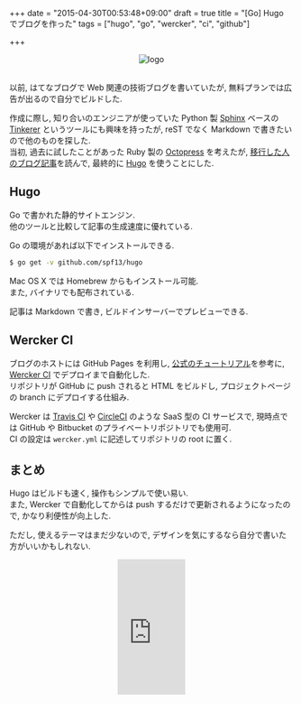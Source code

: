 +++
date = "2015-04-30T00:53:48+09:00"
draft = true
title = "[Go] Hugo でブログを作った"
tags = ["hugo", "go", "wercker", "ci", "github"]

+++

<div style="text-align: center;">
  <img src="/images/hugo.png" alt="logo">
</div>
<br>

以前, はてなブログで Web 関連の技術ブログを書いていたが, 無料プランでは広告が出るので自分でビルドした.

作成に際し, 知り合いのエンジニアが使っていた Python 製 [Sphinx](http://sphinx-doc.org/) ベースの [Tinkerer](http://tinkerer.me/) というツールにも興味を持ったが, reST でなく Markdown で書きたいので他のものを探した.  
当初, 過去に試したことがあった Ruby 製の [Octopress](http://octopress.org/) を考えたが, [移行した人のブログ記事](http://deeeet.com/writing/2014/12/25/hugo/)を読んで, 最終的に [Hugo](http://gohugo.io/) を使うことにした.

Hugo
----

Go で書かれた静的サイトエンジン.  
他のツールと比較して記事の生成速度に優れている.

Go の環境があれば以下でインストールできる.

```sh
$ go get -v github.com/spf13/hugo
```

Mac OS X では Homebrew からもインストール可能.  
また, バイナリでも配布されている.

記事は Markdown で書き, ビルドインサーバーでプレビューできる.

Wercker CI
----------

ブログのホストには GitHub Pages を利用し, [公式のチュートリアル](http://gohugo.io/tutorials/automated-deployments/)を参考に, [Wercker CI](http://wercker.com/) でデプロイまで自動化した.  
リポジトリが GitHub に push されると HTML をビルドし, プロジェクトページの branch にデプロイする仕組み.

Wercker は [Travis CI](https://travis-ci.org/) や [CircleCI](https://circleci.com/) のような SaaS 型の CI サービスで, 現時点では GitHub や Bitbucket のプライベートリポジトリでも使用可.  
CI の設定は `wercker.yml` に記述してリポジトリの root に置く.

まとめ
------

Hugo はビルドも速く, 操作もシンプルで使い易い.  
また, Wercker で自動化してからは push するだけで更新されるようになったので, かなり利便性が向上した.

ただし, 使えるテーマはまだ少ないので, デザインを気にするなら自分で書いた方がいいかもしれない.

<div style="text-align: center;">
  <iframe src="http://rcm-fe.amazon-adsystem.com/e/cm?lt1=_blank&bc1=000000&IS2=1&bg1=FFFFFF&fc1=000000&lc1=0000FF&t=dceoy-22&o=9&p=8&l=as4&m=amazon&f=ifr&ref=ss_til&asins=477416366X" style="width:120px;height:240px;" scrolling="no" marginwidth="0" marginheight="0" frameborder="0"></iframe>
</div>
<br>

